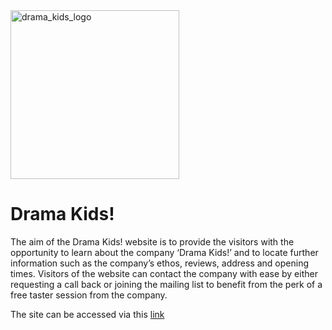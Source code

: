 <img width="270" alt="drama_kids_logo" src="https://github.com/mcallisterliza/drama-kids/assets/145555751/c6d8c93f-bd6e-4838-8bac-64607d611ed7">


# **Drama Kids!**

The aim of the Drama Kids! website is to provide the visitors with the opportunity to learn about the company ‘Drama Kids!’ and to locate further information 
such as the company’s ethos, reviews, address and opening times. Visitors of the website can contact the company with ease by either requesting a call back or 
joining the mailing list to benefit from the perk of a free taster session from the company. 

 

The site can be accessed via this [link](https://mcallisterliza.github.io/drama-kids/)

